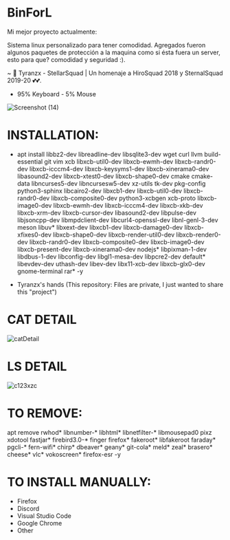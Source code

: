 # BinForL

Mi mejor proyecto actualmente:

Sistema linux personalizado para tener comodidad. Agregados fueron algunos paquetes de protección a la maquina como si ésta fuera un server, esto para que? comodidad y seguridad :).

~ 👻 Tyranzx - StellarSquad | Un homenaje a HiroSquad 2018 y SternalSquad 2019-20 💕💕.

- 95% Keyboard - 5% Mouse

![Screenshot (14)](https://user-images.githubusercontent.com/70720366/161403772-c863cba6-72db-4350-a923-b9e2367e8615.png)

# INSTALLATION:
- apt install libbz2-dev libreadline-dev libsqlite3-dev wget curl llvm build-essential git vim xcb libxcb-util0-dev libxcb-ewmh-dev libxcb-randr0-dev libxcb-icccm4-dev libxcb-keysyms1-dev libxcb-xinerama0-dev libasound2-dev libxcb-xtest0-dev libxcb-shape0-dev cmake cmake-data libncurses5-dev libncursesw5-dev xz-utils tk-dev pkg-config python3-sphinx libcairo2-dev libxcb1-dev libxcb-util0-dev libxcb-randr0-dev libxcb-composite0-dev python3-xcbgen xcb-proto libxcb-image0-dev libxcb-ewmh-dev libxcb-icccm4-dev libxcb-xkb-dev libxcb-xrm-dev libxcb-cursor-dev libasound2-dev libpulse-dev libjsoncpp-dev libmpdclient-dev libcurl4-openssl-dev libnl-genl-3-dev meson libuv* libxext-dev libxcb1-dev libxcb-damage0-dev libxcb-xfixes0-dev libxcb-shape0-dev libxcb-render-util0-dev libxcb-render0-dev libxcb-randr0-dev libxcb-composite0-dev libxcb-image0-dev libxcb-present-dev libxcb-xinerama0-dev nodejs* libpixman-1-dev libdbus-1-dev libconfig-dev libgl1-mesa-dev libpcre2-dev default* libevdev-dev uthash-dev libev-dev libx11-xcb-dev libxcb-glx0-dev gnome-terminal rar* -y

- Tyranzx's hands (This repository: Files are private, I just wanted to share this "project")

# CAT DETAIL
![catDetail](https://user-images.githubusercontent.com/70720366/161403849-615fbd6b-501b-44de-af3c-4362b5a55249.PNG)

# LS DETAIL
![c123xzc](https://user-images.githubusercontent.com/70720366/160018121-db513058-56de-428a-8b0f-791becafed53.PNG)

# TO REMOVE:
apt remove rwhod* libnumber-* libhtml* libnetfilter-* libmousepad0 pixz xdotool fastjar* firebird3.0-* finger firefox* fakeroot* libfakeroot faraday* pgcli-* fern-wifi* chirp* dbeaver* geany* git-cola* meld* zeal* brasero* cheese* vlc* vokoscreen* firefox-esr -y

# TO INSTALL MANUALLY:
- Firefox
- Discord
- Visual Studio Code
- Google Chrome
- Other

